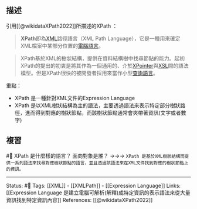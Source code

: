 
## 描述
引用[[@wikidataXPath2022]]所描述的XPath ：
> **XPath**即為[XML](https://zh.wikipedia.org/wiki/XML "XML")路徑語言（XML Path Language），它是一種用來確定XML檔案中某部分位置的[電腦語言](https://zh.wikipedia.org/wiki/%E8%AE%A1%E7%AE%97%E6%9C%BA%E8%AF%AD%E8%A8%80 "電腦語言")。

> XPath基於XML的樹狀結構，提供在資料結構樹中找尋節點的能力。起初XPath的提出的初衷是將其作為一個通用的、介於[XPointer](https://zh.wikipedia.org/w/index.php?title=XPointer&action=edit&redlink=1)與[XSL](https://zh.wikipedia.org/wiki/XSL "XSL")間的語法模型。但是XPath很快的被開發者採用來當作小型[查詢語言](https://zh.wikipedia.org/wiki/%E6%9F%A5%E8%A9%A2%E8%AA%9E%E8%A8%80 "查詢語言")。


重點：
- XPath 是一種針對XML文件的Expression Language
- XPath 是以XML樹狀結構為主的語法，主要透過語法來表示特定部分樹狀路徑，進而得到對應的樹狀節點，而該樹狀節點通常會夾帶著資訊(文字或者數字)

## 複習
#🧠 XPath 是什麼樣的語言？ 面向對象是誰？ ->->-> `XPath 是基於XML樹狀結構而提供一系列語法來找尋對應樹狀節點的語言，並且透過該語法來在XML文件找到對應的樹狀節點上的資訊。`

---
Status: #🌱 
Tags:
[[XML]] - [[XMLPath]] - [[Expression Language]]
Links:
[[Expression Language 是建立電腦可解析(解釋)成特定資訊的表示語法來從大量資訊找到特定資訊內容]]
References:
[[@wikidataXPath2022]]